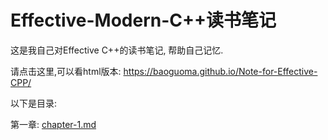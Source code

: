 # Effective-Modern-C++读书笔记
这是我自己对Effective C++的读书笔记, 帮助自己记忆.

请点击这里,可以看html版本: https://baoguoma.github.io/Note-for-Effective-CPP/


以下是目录:


第一章: [chapter-1.md](./chapter-1.md)